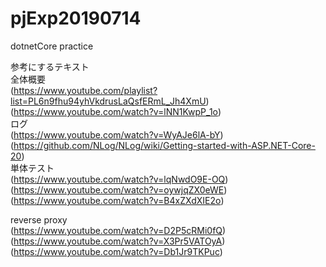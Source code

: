 # pjExp20190714
dotnetCore practice

参考にするテキスト  
全体概要  
(https://www.youtube.com/playlist?list=PL6n9fhu94yhVkdrusLaQsfERmL_Jh4XmU)  
(https://www.youtube.com/watch?v=lNN1KwpP_1o)  
ログ  
(https://www.youtube.com/watch?v=WyAJe6lA-bY)  
(https://github.com/NLog/NLog/wiki/Getting-started-with-ASP.NET-Core-20)  
単体テスト  
(https://www.youtube.com/watch?v=lqNwdO9E-OQ)  
(https://www.youtube.com/watch?v=oywjqZX0eWE)  
(https://www.youtube.com/watch?v=B4xZXdXIE2o)
  
reverse proxy  
(https://www.youtube.com/watch?v=D2P5cRMi0fQ)  
(https://www.youtube.com/watch?v=X3Pr5VATOyA)  
(https://www.youtube.com/watch?v=Db1Jr9TKPuc)  



